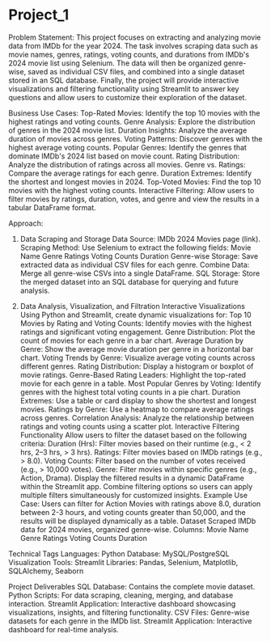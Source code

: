 # Project_1
Problem Statement:
This project focuses on extracting and analyzing movie data from IMDb for the year 2024. The task involves scraping data such as movie names, genres, ratings, voting counts, and durations from IMDb's 2024 movie list using Selenium. The data will then be organized genre-wise, saved as individual CSV files, and combined into a single dataset stored in an SQL database. Finally, the project will provide interactive visualizations and filtering functionality using Streamlit to answer key questions and allow users to customize their exploration of the dataset.

Business Use Cases:
Top-Rated Movies: Identify the top 10 movies with the highest ratings and voting counts.
Genre Analysis: Explore the distribution of genres in the 2024 movie list.
Duration Insights: Analyze the average duration of movies across genres.
Voting Patterns: Discover genres with the highest average voting counts.
Popular Genres: Identify the genres that dominate IMDb's 2024 list based on movie count.
Rating Distribution: Analyze the distribution of ratings across all movies.
Genre vs. Ratings: Compare the average ratings for each genre.
Duration Extremes: Identify the shortest and longest movies in 2024.
Top-Voted Movies: Find the top 10 movies with the highest voting counts.
Interactive Filtering: Allow users to filter movies by ratings, duration, votes, and genre and view the results in a tabular DataFrame format.






Approach:
1. Data Scraping and Storage
Data Source: IMDb 2024 Movies page (link).
Scraping Method: Use Selenium to extract the following fields:
Movie Name
Genre
Ratings
Voting Counts
Duration
Genre-wise Storage: Save extracted data as individual CSV files for each genre.
Combine Data: Merge all genre-wise CSVs into a single DataFrame.
SQL Storage: Store the merged dataset into an SQL database for querying and future analysis.



2. Data Analysis, Visualization, and Filtration
Interactive Visualizations
Using Python and Streamlit, create dynamic visualizations for:
Top 10 Movies by Rating and Voting Counts: Identify movies with the highest ratings and significant voting engagement.
Genre Distribution: Plot the count of movies for each genre in a bar chart.
Average Duration by Genre: Show the average movie duration per genre in a horizontal bar chart.
Voting Trends by Genre: Visualize average voting counts across different genres.
Rating Distribution: Display a histogram or boxplot of movie ratings.
Genre-Based Rating Leaders: Highlight the top-rated movie for each genre in a table.
Most Popular Genres by Voting: Identify genres with the highest total voting counts in a pie chart.
Duration Extremes: Use a table or card display to show the shortest and longest movies.
Ratings by Genre: Use a heatmap to compare average ratings across genres.
Correlation Analysis: Analyze the relationship between ratings and voting counts using a scatter plot.
Interactive Filtering Functionality
Allow users to filter the dataset based on the following criteria:
Duration (Hrs): Filter movies based on their runtime (e.g., < 2 hrs, 2–3 hrs, > 3 hrs).
Ratings: Filter movies based on IMDb ratings (e.g., > 8.0).
Voting Counts: Filter based on the number of votes received (e.g., > 10,000 votes).
Genre: Filter movies within specific genres (e.g., Action, Drama).
Display the filtered results in a dynamic DataFrame within the Streamlit app.
Combine filtering options so users can apply multiple filters simultaneously for customized insights.
Example Use Case:
Users can filter for Action Movies with ratings above 8.0, duration between 2-3 hours, and voting counts greater than 50,000, and the results will be displayed dynamically as a table.
Dataset
Scraped IMDb data for 2024 movies, organized genre-wise.
Columns:
Movie Name
Genre
Ratings
Voting Counts
Duration



Technical Tags
Languages: Python
Database: MySQL/PostgreSQL
Visualization Tools: Streamlit
Libraries: Pandas, Selenium, Matplotlib, SQLAlchemy, Seaborn

Project Deliverables
SQL Database: Contains the complete movie dataset.
Python Scripts: For data scraping, cleaning, merging, and database interaction.
Streamlit Application: Interactive dashboard showcasing visualizations, insights, and filtering functionality.
CSV Files: Genre-wise datasets for each genre in the IMDb list.
Streamlit Application: Interactive dashboard for real-time analysis.


